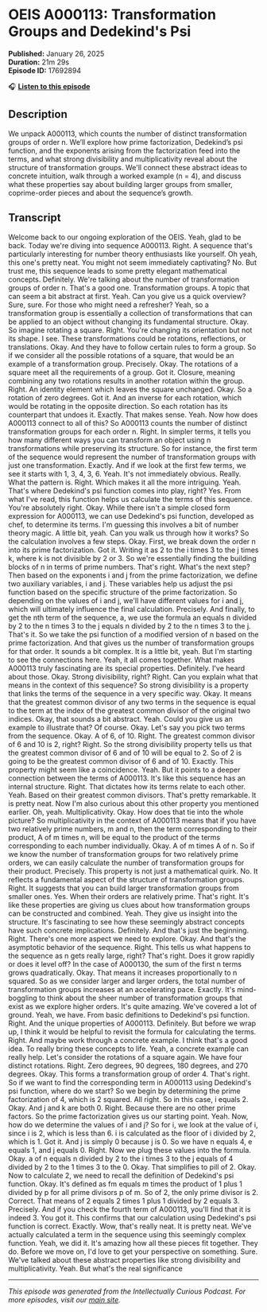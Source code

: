 # OEIS A000113: Transformation Groups and Dedekind's Psi

**Published:** January 26, 2025  
**Duration:** 21m 29s  
**Episode ID:** 17692894

🎧 **[Listen to this episode](https://intellectuallycurious.buzzsprout.com/2529712/episodes/17692894-oeis-a000113-transformation-groups-and-dedekind's-psi)**

## Description

We unpack A000113, which counts the number of distinct transformation groups of order n. We’ll explore how prime factorization, Dedekind’s psi function, and the exponents arising from the factorization feed into the terms, and what strong divisibility and multiplicativity reveal about the structure of transformation groups. We'll connect these abstract ideas to concrete intuition, walk through a worked example (n = 4), and discuss what these properties say about building larger groups from smaller, coprime-order pieces and about the sequence’s growth.

## Transcript

Welcome back to our ongoing exploration of the OEIS. Yeah, glad to be back. Today we're diving into sequence A000113. Right. A sequence that's particularly interesting for number theory enthusiasts like yourself. Oh yeah, this one's pretty neat. You might not seem immediately captivating? No. But trust me, this sequence leads to some pretty elegant mathematical concepts. Definitely. We're talking about the number of transformation groups of order n. That's a good one. Transformation groups. A topic that can seem a bit abstract at first. Yeah. Can you give us a quick overview? Sure, sure. For those who might need a refresher? Yeah, so a transformation group is essentially a collection of transformations that can be applied to an object without changing its fundamental structure. Okay. So imagine rotating a square. Right. You're changing its orientation but not its shape. I see. These transformations could be rotations, reflections, or translations. Okay. And they have to follow certain rules to form a group. So if we consider all the possible rotations of a square, that would be an example of a transformation group. Precisely. Okay. The rotations of a square meet all the requirements of a group. Got it. Closure, meaning combining any two rotations results in another rotation within the group. Right. An identity element which leaves the square unchanged. Okay. So a rotation of zero degrees. Got it. And an inverse for each rotation, which would be rotating in the opposite direction. So each rotation has its counterpart that undoes it. Exactly. That makes sense. Yeah. Now how does A000113 connect to all of this? So A000113 counts the number of distinct transformation groups for each order n. Right. In simpler terms, it tells you how many different ways you can transform an object using n transformations while preserving its structure. So for instance, the first term of the sequence would represent the number of transformation groups with just one transformation. Exactly. And if we look at the first few terms, we see it starts with 1, 3, 4, 3, 6. Yeah. It's not immediately obvious. Really. What the pattern is. Right. Which makes it all the more intriguing. Yeah. That's where Dedekind's psi function comes into play, right? Yes. From what I've read, this function helps us calculate the terms of this sequence. You're absolutely right. Okay. While there isn't a simple closed form expression for A000113, we can use Dedekind's psi function, developed as chef, to determine its terms. I'm guessing this involves a bit of number theory magic. A little bit, yeah. Can you walk us through how it works? So the calculation involves a few steps. Okay. First, we break down the order n into its prime factorization. Got it. Writing it as 2 to the i times 3 to the j times k, where k is not divisible by 2 or 3. So we're essentially finding the building blocks of n in terms of prime numbers. That's right. What's the next step? Then based on the exponents i and j from the prime factorization, we define two auxiliary variables, i and j. These variables help us adjust the psi function based on the specific structure of the prime factorization. So depending on the values of i and j, we'll have different values for i and j, which will ultimately influence the final calculation. Precisely. And finally, to get the nth term of the sequence, a, we use the formula an equals n divided by 2 to the n times 3 to the j equals n divided by 2 to the n times 3 to the j. That's it. So we take the psi function of a modified version of n based on the prime factorization. And that gives us the number of transformation groups for that order. It sounds a bit complex. It is a little bit, yeah. But I'm starting to see the connections here. Yeah, it all comes together. What makes A000113 truly fascinating are its special properties. Definitely. I've heard about those. Okay. Strong divisibility, right? Right. Can you explain what that means in the context of this sequence? So strong divisibility is a property that links the terms of the sequence in a very specific way. Okay. It means that the greatest common divisor of any two terms in the sequence is equal to the term at the index of the greatest common divisor of the original two indices. Okay, that sounds a bit abstract. Yeah. Could you give us an example to illustrate that? Of course. Okay. Let's say you pick two terms from the sequence. Okay. A of 6, of 10. Right. The greatest common divisor of 6 and 10 is 2, right? Right. So the strong divisibility property tells us that the greatest common divisor of 6 and of 10 will be equal to 2. So of 2 is going to be the greatest common divisor of 6 and of 10. Exactly. This property might seem like a coincidence. Yeah. But it points to a deeper connection between the terms of A000113. It's like this sequence has an internal structure. Right. That dictates how its terms relate to each other. Yeah. Based on their greatest common divisors. That's pretty remarkable. It is pretty neat. Now I'm also curious about this other property you mentioned earlier. Oh, yeah. Multiplicativity. Okay. How does that tie into the whole picture? So multiplicativity in the context of A000113 means that if you have two relatively prime numbers, m and n, then the term corresponding to their product, A of m times n, will be equal to the product of the terms corresponding to each number individually. Okay. A of m times A of n. So if we know the number of transformation groups for two relatively prime orders, we can easily calculate the number of transformation groups for their product. Precisely. This property is not just a mathematical quirk. No. It reflects a fundamental aspect of the structure of transformation groups. Right. It suggests that you can build larger transformation groups from smaller ones. Yes. When their orders are relatively prime. That's right. It's like these properties are giving us clues about how transformation groups can be constructed and combined. Yeah. They give us insight into the structure. It's fascinating to see how these seemingly abstract concepts have such concrete implications. Definitely. And that's just the beginning. Right. There's one more aspect we need to explore. Okay. And that's the asymptotic behavior of the sequence. Right. This tells us what happens to the sequence as n gets really large, right? That's right. Does it grow rapidly or does it level off? In the case of A000130, the sum of the first n terms grows quadratically. Okay. That means it increases proportionally to n squared. So as we consider larger and larger orders, the total number of transformation groups increases at an accelerating pace. Exactly. It's mind-boggling to think about the sheer number of transformation groups that exist as we explore higher orders. It's quite amazing. We've covered a lot of ground. Yeah, we have. From basic definitions to Dedekind's psi function. Right. And the unique properties of A000113. Definitely. But before we wrap up, I think it would be helpful to revisit the formula for calculating the terms. Right. And maybe work through a concrete example. I think that's a good idea. To really bring these concepts to life. Yeah, a concrete example can really help. Let's consider the rotations of a square again. We have four distinct rotations. Right. Zero degrees, 90 degrees, 180 degrees, and 270 degrees. Okay. This forms a transformation group of order 4. That's right. So if we want to find the corresponding term in A000113 using Dedekind's psi function, where do we start? So we begin by determining the prime factorization of 4, which is 2 squared. All right. So in this case, i equals 2. Okay. And j and k are both 0. Right. Because there are no other prime factors. So the prime factorization gives us our starting point. Yeah. Now, how do we determine the values of i and j? So for i, we look at the value of i, since i is 2, which is less than 6. i is calculated as the floor of i divided by 2, which is 1. Got it. And j is simply 0 because j is 0. So we have n equals 4, e equals 1, and j equals 0. Right. Now we plug these values into the formula. Okay. a of n equals n divided by 2 to the i times 3 to the j equals of 4 divided by 2 to the 1 times 3 to the 0. Okay. That simplifies to pill of 2. Okay. Now to calculate 2, we need to recall the definition of Dedekind's psi function. Okay. It's defined as fm equals m times the product of 1 plus 1 divided by p for all prime divisors p of m. So of 2, the only prime divisor is 2. Correct. That means of 2 equals 2 times 1 plus 1 divided by 2 equals 3. Precisely. And if you check the fourth term of A000113, you'll find that it is indeed 3. You got it. This confirms that our calculation using Dedekind's psi function is correct. Exactly. Wow, that's really neat. It is pretty neat. We've actually calculated a term in the sequence using this seemingly complex function. Yeah, we did it. It's amazing how all these pieces fit together. They do. Before we move on, I'd love to get your perspective on something. Sure. We've talked about these abstract properties like strong divisibility and multiplicativity. Yeah. But what's the real significance

---
*This episode was generated from the Intellectually Curious Podcast. For more episodes, visit our [main site](https://intellectuallycurious.buzzsprout.com).*
